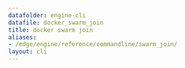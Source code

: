 ```yaml
---
datafolder: engine-cli
datafile: docker_swarm_join
title: docker swarm join
aliases:
- /edge/engine/reference/commandline/swarm_join/
layout: cli
---
```


<!--
This page is automatically generated from Docker's source code. If you want to
suggest a change to the text that appears here, open a ticket or pull request
in the source repository on GitHub:

https://github.com/docker/cli
-->